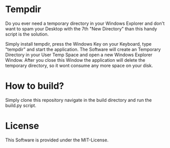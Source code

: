 # Tempdir

Do you ever need a temporary directory in your Windows Explorer and don't want to spam your Desktop with the 7th "New Directory" than this handy script is the solution.

Simply install tempdir, press the Windows Key on your Keyboard, type "tempdir" and start the application. The Software will create an Temporary Directory in your User Temp Space and open a new Windows Explorer Window.
After you close this Window the application will delete the temporary directory, so it wont consume any more space on your disk.

# How to build?
Simply clone this repository navigate in the build directory and run the build.py script.

# License
This Software is provided under the MIT-License.